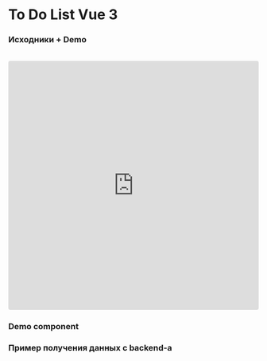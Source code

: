 # To Do List Vue 3

### Исходники + Demo
<br/>

<iframe src="https://codesandbox.io/embed/to-do-list-forked-781iu1?fontsize=14&theme=dark" style="width:100%; height:500px; border:0; border-radius: 4px; overflow:hidden;"
allow="accelerometer; ambient-light-sensor; camera; encrypted-media; geolocation; gyroscope; hid; microphone; midi; payment; usb; vr; xr-spatial-tracking"
sandbox="allow-forms allow-modals allow-popups allow-presentation allow-same-origin allow-scripts"
></iframe>

### Demo component

<Test/>

### Пример получения данных с backend-a
<br/>
<getData/>